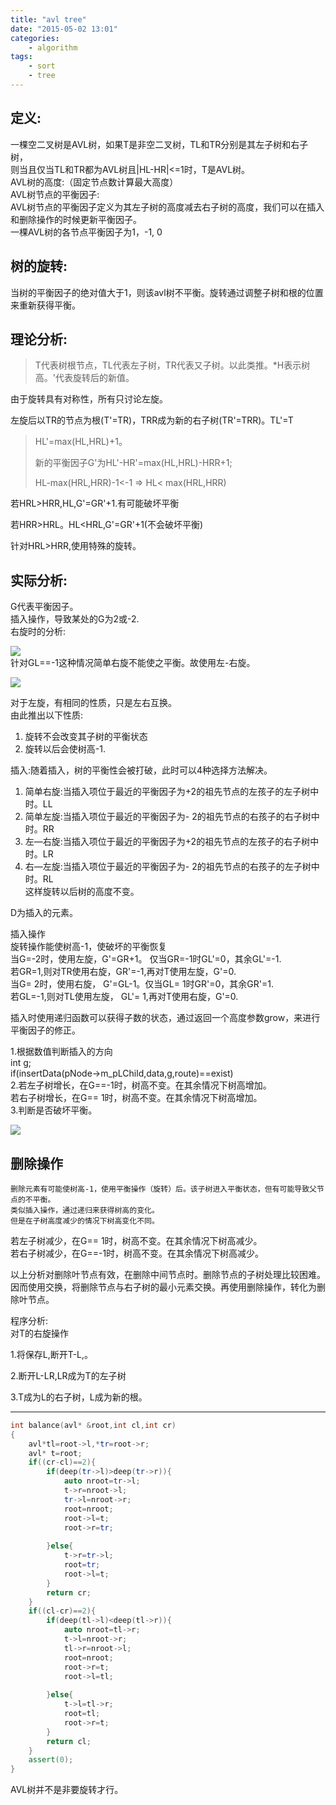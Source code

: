 ```yaml
---
title: "avl tree"
date: "2015-05-02 13:01"
categories:
    - algorithm
tags:
    - sort
    - tree
---
```


## 定义:

一棵空二叉树是AVL树，如果T是非空二叉树，TL和TR分别是其左子树和右子树，  
则当且仅当TL和TR都为AVL树且\|HL-HR\|&lt;=1时，T是AVL树。  
AVL树的高度:（固定节点数计算最大高度）  
AVL树节点的平衡因子:  
AVL树节点的平衡因子定义为其左子树的高度减去右子树的高度，我们可以在插入和删除操作的时候更新平衡因子。  
一棵AVL树的各节点平衡因子为1，-1, 0

## 树的旋转:

当树的平衡因子的绝对值大于1，则该avl树不平衡。旋转通过调整子树和根的位置来重新获得平衡。

## 理论分析:

> T代表树根节点，TL代表左子树，TR代表又子树。以此类推。\*H表示树高。'代表旋转后的新值。

由于旋转具有对称性，所有只讨论左旋。

左旋后以TR的节点为根\(T'=TR\)，TRR成为新的右子树\(TR'=TRR\)。TL'=T

> HL'=max\(HL,HRL\)+1。
>
> 新的平衡因子G'为HL'-HR'=max\(HL,HRL\)-HRR+1;
>
> HL-max\(HRL,HRR\)-1&lt;-1  =&gt;  HL&lt; max\(HRL,HRR\)

若HRL&gt;HRR,HL,G'=GR'+1.有可能破坏平衡

若HRR&gt;HRL。HL&lt;HRL,G'=GR'+1\(不会破坏平衡\)

针对HRL&gt;HRR,使用特殊的旋转。

## 实际分析:

G代表平衡因子。  
插入操作，导致某处的G为2或-2.  
右旋时的分析:

![](/blog_images/s.png)  
针对GL==-1这种情况简单右旋不能使之平衡。故使用左-右旋。

![](/blog_images/b.png)

对于左旋，有相同的性质，只是左右互换。  
由此推出以下性质:  
1.    旋转不会改变其子树的平衡状态  
2.    旋转以后会使树高-1.

插入:随着插入，树的平衡性会被打破，此时可以4种选择方法解决。  
1.    简单右旋:当插入项位于最近的平衡因子为+2的祖先节点的左孩子的左子树中时。LL  
2.    简单左旋:当插入项位于最近的平衡因子为- 2的祖先节点的右孩子的右子树中时。RR  
3.    左—右旋:当插入项位于最近的平衡因子为+2的祖先节点的左孩子的右子树中时。LR  
4.    右—左旋:当插入项位于最近的平衡因子为- 2的祖先节点的右孩子的左子树中时。RL  
这样旋转以后树的高度不变。

D为插入的元素。

插入操作  
旋转操作能使树高-1，使破坏的平衡恢复  
当G=-2时，使用左旋，G'=GR+1。  仅当GR=-1时GL'=0，其余GL'=-1.  
    若GR=1,则对TR使用右旋，GR'=-1,再对T使用左旋，G'=0.  
当G= 2时，使用右旋， G'=GL-1。仅当GL=    1时GR'=0，其余GR'=1.  
    若GL=-1,则对TL使用左旋， GL'= 1,再对T使用右旋，G'=0.

插入时使用递归函数可以获得子数的状态，通过返回一个高度参数grow，来进行平衡因子的修正。

1.根据数值判断插入的方向  
    int g;  
            if\(insertData\(pNode-&gt;m\_pLChild,data,g,route\)==exist\)  
2.若左子树增长，在G==-1时，树高不变。在其余情况下树高增加。  
   若右子树增长，在G== 1时，树高不变。在其余情况下树高增加。  
3.判断是否破坏平衡。

![](/blog_images/a.png)

## 删除操作

```
删除元素有可能使树高-1，使用平衡操作（旋转）后。该子树进入平衡状态，但有可能导致父节点的不平衡。
类似插入操作，通过递归来获得树高的变化。
但是在子树高度减少的情况下树高变化不同。
```

若左子树减少，在G== 1时，树高不变。在其余情况下树高减少。  
若右子树减少，在G==-1时，树高不变。在其余情况下树高减少。

以上分析对删除叶节点有效，在删除中间节点时。删除节点的子树处理比较困难。  
因而使用交换，将删除节点与右子树的最小元素交换。再使用删除操作，转化为删除叶节点。

程序分析:  
对T的右旋操作

1.将保存L,断开T-L,。

2.断开L-LR,LR成为T的左子树

3.T成为L的右子树，L成为新的根。

---

```cpp
int balance(avl* &root,int cl,int cr)
{
	avl*tl=root->l,*tr=root->r;
	avl* t=root;
	if((cr-cl)==2){
		if(deep(tr->l)>deep(tr->r)){
			auto nroot=tr->l;
			t->r=nroot->l;
			tr->l=nroot->r;
			root=nroot;
			root->l=t;
			root->r=tr;
			
		}else{
			t->r=tr->l;
			root=tr;
			root->l=t;
		}
		return cr;
	}
	if((cl-cr)==2){
		if(deep(tl->l)<deep(tl->r)){
			auto nroot=tl->r;
			t->l=nroot->r;
			tl->r=nroot->l;
			root=nroot;
			root->r=t;
			root->l=tl;
			
		}else{
			t->l=tl->r;
			root=tl;
			root->r=t;
		}
		return cl;
	}
	assert(0);
}
```

AVL树并不是非要旋转才行。



